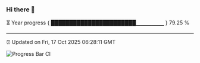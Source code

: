 ### Hi there 👋

⏳ Year progress { ███████████████████████▁▁▁▁▁▁▁ } 79.25 %

---

⏰ Updated on Fri, 17 Oct 2025 06:28:11 GMT

![Progress Bar CI](https://github.com/liununu/liununu/workflows/Progress%20Bar%20CI/badge.svg)
